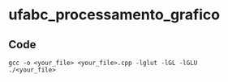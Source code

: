 # ufabc_processamento_grafico


## Code

```
gcc -o <your_file> <your_file>.cpp -lglut -lGL -lGLU
./<your_file>

```